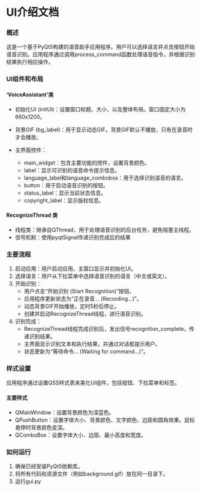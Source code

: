 # UI介绍文档

### 概述
这是一个基于PyQt5构建的语音助手应用程序。用户可以选择语言并点击按钮开始语音识别。应用程序通过调用process_command函数处理语音指令，并根据识别结果执行相应操作。

### UI组件和布局
#### ‘VoiceAssistant’类
- 初始化UI (initUI)：设置窗口标题、大小、以及整体布局。窗口固定大小为660x1200。

- 背景GIF (bg_label)：用于显示动态GIF。背景GIF默认不播放，只有在录音时才会播放。

- 主界面控件：
    - main_widget：包含主要功能的控件，设置背景颜色。
    - label：显示可识别的语音命令提示信息。
    - language_label和language_combobox：用于选择识别语音的语言。
    - button：用于启动语音识别的按钮。
    - status_label：显示当前状态信息。
    - copyright_label：显示版权信息。
#### RecognizeThread 类
- 线程类：继承自QThread，用于处理语音识别的后台任务，避免阻塞主线程。
- 信号机制：使用pyqtSignal传递识别完成后的结果

### 主要流程
1. 启动应用：用户启动应用，主窗口显示并初始化UI。
2. 选择语言：用户从下拉菜单中选择语音识别的语言（中文或英文）。
3. 开始识别：
    - 用户点击“开始识别 (Start Recognition)”按钮。
    - 应用程序更新状态为“正在录音... (Recording...)”。
    - 动态背景GIF开始播放，定时5秒后停止。
    - 创建并启动RecognizeThread线程，进行语音识别。
4. 识别完成：
    - RecognizeThread线程完成识别后，发出信号recognition_complete，传递识别结果。
    - 主界面显示识别文本和执行结果，并通过对话框提示用户。
    - 状态更新为“等待命令... (Waiting for command...)”。
### 样式设置
应用程序通过设置QSS样式表来美化UI组件，包括按钮、下拉菜单和标签。

#### 主要样式
- QMainWindow：设置背景颜色为深蓝色。
- QPushButton：设置字体大小、背景颜色、文字颜色、边距和圆角效果。鼠标悬停时背景颜色变深。
- QComboBox：设置字体大小、边距、最小高度和宽度。

### 如何运行
1. 确保已经安装PyQt5依赖库。
2. 将所有代码和资源文件（例如background.gif）放在同一目录下。
3. 运行gui.py